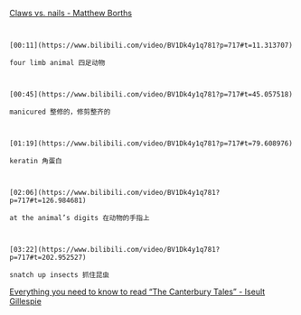 [Claws vs. nails - Matthew Borths](https://www.bilibili.com/video/BV1Dk4y1q781?p=717)

```ad-note


[00:11](https://www.bilibili.com/video/BV1Dk4y1q781?p=717#t=11.313707)

four limb animal 四足动物

```

```ad-note


[00:45](https://www.bilibili.com/video/BV1Dk4y1q781?p=717#t=45.057518)

manicured 整修的，修剪整齐的

```

```ad-note


[01:19](https://www.bilibili.com/video/BV1Dk4y1q781?p=717#t=79.608976)

keratin 角蛋白

```

```ad-note


[02:06](https://www.bilibili.com/video/BV1Dk4y1q781?p=717#t=126.984681)

at the animal’s digits 在动物的手指上

```

```ad-note


[03:22](https://www.bilibili.com/video/BV1Dk4y1q781?p=717#t=202.952527)

snatch up insects 抓住昆虫

```

[Everything you need to know to read “The Canterbury Tales” - Iseult Gillespie](https://www.bilibili.com/video/BV1Dk4y1q781?p=718)

```ad-note



```